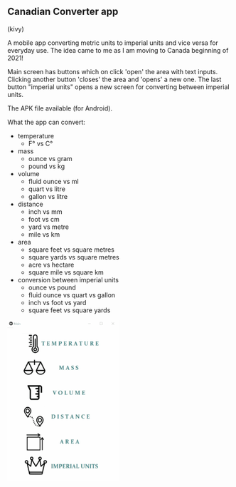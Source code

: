 ## Canadian Converter app
(kivy)

A mobile app converting metric units to imperial units and vice versa
for everyday use. The idea came to me as I am moving to Canada beginning of 2021!

Main screen has buttons which on click 'open' the area with text inputs. 
Clicking another button 'closes' the area and 'opens' a new one.
The last button "imperial units" opens a new screen for converting between imperial units.

The APK file available (for Android).  
 
 What the app can convert:
* temperature 
    * F° vs C°
* mass 
    * ounce vs gram
    * pound vs kg
* volume 
    * fluid ounce vs ml
    * quart vs litre
    * gallon vs litre
* distance
    * inch vs mm
    * foot vs cm
    * yard vs metre
    * mile vs km
* area
    * square feet vs square metres
    * square yards vs square metres
    * acre vs hectare
    * square mile vs square km
* conversion between imperial units
    * ounce vs pound
    * fluid ounce vs quart vs gallon
    * inch vs foot vs yard
    * square feet vs square yards

<img src="kivy_converter.gif" width="250"/>
